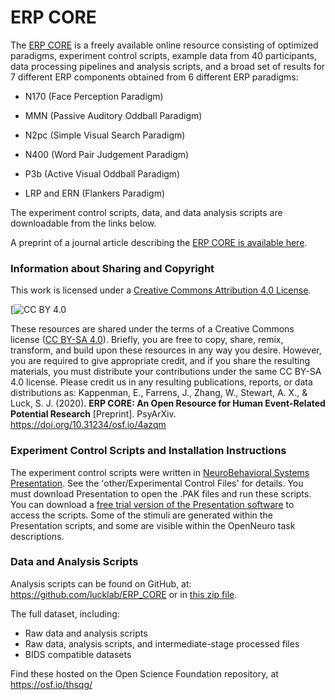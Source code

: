 # ERP CORE
The [ERP CORE](https://erpinfo.org/erp-core) is a freely available online resource consisting of optimized paradigms, experiment control scripts, example data from 40 participants, data processing pipelines and analysis scripts, and a broad set of results for 7 different ERP components obtained from 6 different ERP paradigms:

* N170 (Face Perception Paradigm)

* MMN (Passive Auditory Oddball Paradigm)

* N2pc (Simple Visual Search Paradigm)

* N400 (Word Pair Judgement Paradigm)

* P3b (Active Visual Oddball Paradigm)

* LRP and ERN (Flankers Paradigm)

The experiment control scripts, data, and data analysis scripts are downloadable from the links below. 

A preprint of a journal article describing the [ERP CORE is available here](https://doi.org/10.31234/osf.io/4azqm).



### Information about Sharing and Copyright

This work is licensed under a
[Creative Commons Attribution 4.0 License][cc-by].

[![CC BY 4.0](https://user-images.githubusercontent.com/5137405/88381897-364e2e00-cd5c-11ea-863b-32313b82d674.png)

[cc-by]: http://creativecommons.org/licenses/by/4.0/

These resources are shared under the terms of a Creative Commons license ([CC BY-SA 4.0](http://creativecommons.org/licenses/by/4.0/)). Briefly, you are free to copy, share, remix, transform, and build upon these resources in any way you desire. However, you are required to give appropriate credit, and if you share the resulting materials, you must distribute your contributions under the same CC BY-SA 4.0 license. Please credit us in any resulting publications, reports, or data distributions as: Kappenman, E., Farrens, J., Zhang, W., Stewart, A. X., & Luck, S. J. (2020). **ERP CORE: An Open Resource for Human Event-Related Potential Research** [Preprint]. PsyArXiv. https://doi.org/10.31234/osf.io/4azqm

### Experiment Control Scripts and Installation Instructions
The experiment control scripts were written in [NeuroBehavioral Systems Presentation](https://www.neurobs.com/menu_presentation/menu_features/features_overview). See the 'other/Experimental Control Files' for details. You must download Presentation to open the .PAK files and run these scripts. You can download a [free trial version of the Presentation software](https://www.neurobs.com/menu_presentation/menu_features/features_overview) to access the scripts. Some of the stimuli are generated within the Presentation scripts, and some are visible within the OpenNeuro task descriptions.

### Data and Analysis Scripts
Analysis scripts can be found on GitHub, at: https://github.com/lucklab/ERP_CORE or in [this zip file](https://github.com/lucklab/ERP_CORE/archive/master.zip).

The full dataset, including:
- Raw data and analysis scripts
- Raw data, analysis scripts, and intermediate-stage processed files
- BIDS compatible datasets

Find these hosted on the Open Science Foundation repository, at https://osf.io/thsqg/
